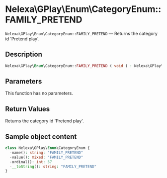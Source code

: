 # Nelexa\GPlay\Enum\CategoryEnum::FAMILY_PRETEND
`Nelexa\GPlay\Enum\CategoryEnum::FAMILY_PRETEND` — Returns the category id 'Pretend play'.

## Description
```php
Nelexa\GPlay\Enum\CategoryEnum::FAMILY_PRETEND ( void ) : Nelexa\GPlay\Enum\CategoryEnum
```

## Parameters
This function has no parameters.

## Return Values
Returns the category id 'Pretend play'.

## Sample object content
```php
class Nelexa\GPlay\Enum\CategoryEnum {
  -name(): string: "FAMILY_PRETEND"
  -value(): mixed: "FAMILY_PRETEND"
  -ordinal(): int: 57
  -__toString(): string: "FAMILY_PRETEND"
}
```
